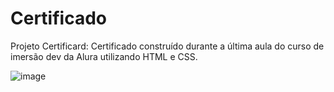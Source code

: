 # Certificado

Projeto Certificard: Certificado construído durante a última aula do curso de imersão dev da Alura utilizando HTML e CSS.

![image](https://user-images.githubusercontent.com/68241688/182008400-34c44eaa-b17a-40e9-ba1b-ea3ff6db6a78.png)


